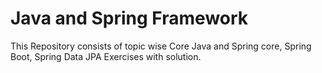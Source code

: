 # Java and Spring Framework
This Repository consists of topic wise Core Java and Spring core, Spring Boot, Spring Data JPA Exercises with solution.
